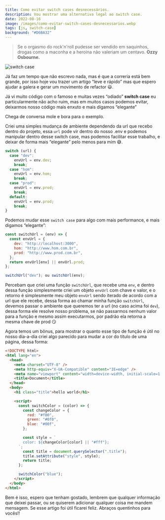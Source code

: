 ```yaml
---
title: Como evitar switch cases desnecessários.
description: Vou mostrar uma alternativa legal ao switch case.
date: 2022-08-16
image: /images/como-evitar-switch-cases-desnecessarios.webp
tags: [js, switch-case]
background: "#D6BA32"
---
```


> Se o orgasmo do rock'n'roll pudesse ser vendido em saquinhos, drogas como a maconha e a heroina não valeriam um centavo. **Ozzy Osbourne.**

![switch case](/images/como-evitar-switch-cases-desnecessarios.webp)

Já faz um tempo que não escrevo nada, mas é que a correria está bem grande, por isso hoje vou trazer um artigo “leve e rápido” mas que espero ajudar a galera e gerar um movimento de refactor 😃.

Já vi muito código com o famoso e muitas vezes “odiado” **switch case** eu particularmente não acho ruim, mas em muitos casos podemos evitar, deixarmos nosso código mais enxuto e mais digamos “elegante”

Chega de conversa mole e bora para o exemplo.

Criei uma simples mudança de ambiente dependendo da url que recebo dentro do projeto, essa `url` pode vir dentro do nosso .env e podemos manipular dentro desse switch case, mas podemos facilitar esse trabalho, e deixar de forma mais “elegante” pelo menos para mim 😅.

```javascript
switch (url) {
  case "dev":
    envUrl = env.dev;
    break;
  case "hom":
    envUrl = env.hom;
    break;
  case "prod":
    envUrl = env.prod;
    break;
  default:
    envUrl = env.prod;
    break;
}
```

Podemos mudar esse `switch case` para algo com mais performance, e mais digamos “elegante”:

```javascript
const switchUrl = (env) => {
  const envUrl = {
    dev: "http://localhost:3000",
    hom: "http://www.hom.com.br",
    prod: "http://www.prod.com.br",
  };
  return envUrl[env] || envUrl.prod;
};

switchUrl("dev"); ou switchUrl(env);
```

Percebam que criei uma função `switchUrl`, que recebe uma `env`, e dentro dessa função simplesmente criei um objeto `envUrl` com chave e valor, e o retorno é simplesmente meu objeto `envUrl` sendo iterado de acordo com a url que ele recebe, dessa forma ao chamar minha função `switchUrl`, devemos passar o ambiente que queremos ter a url (no caso acima foi `dev`), dessa forma ele resolve nosso problema, se não passarmos nenhum valor para a função e mesmo assim executarmos, por padrão ela retorna a mesma chave de prod 😏

Agora temos um bônus, para mostrar o quanto esse tipo de função é útil no nosso dia-a-dia criei algo parecido para mudar a cor do titulo de uma página, dessa forma:

```html
<!DOCTYPE html>
<html lang="en">
  <head>
    <meta charset="UTF-8" />
    <meta http-equiv="X-UA-Compatible" content="IE=edge" />
    <meta name="viewport" content="width=device-width, initial-scale=1.0" />
    <title>Document</title>
  </head>
  <body>
    <h1 class="title">hello world</h1>

    <script>
      const switchColor = (color) => {
        const changeColor = {
          red: "#f00",
          green: "#0f0",
          blue: "#00f",
        };

        const style = `
        color: ${changeColor[color] || "#fff"};
      `;
        const title = document.querySelector(".title");
        title.setAttribute("style", style);
        return title;
      };

      switchColor("blue");
    </script>
  </body>
</html>
```

Bem é isso, espero que tenham gostado, lembrem que qualquer informação que deixei passar, ou se quiserem adicionar qualquer coisa me mandem mensagem. Se esse artigo foi útil ficarei feliz. Abraços quentinhos para vocês!!
